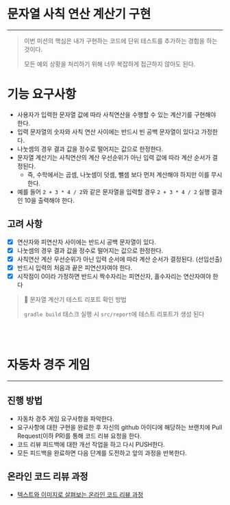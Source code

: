 # 문자열 사칙 연산 계산기 구현

---

> 이번 미션의 핵심은 내가 구현하는 코드에 단위 테스트를 추가하는 경험을 하는 것이다.
> 
> 모든 예외 상황을 처리하기 위해 너무 복잡하게 접근하지 않아도 된다.

# 기능 요구사항
- 사용자가 입력한 문자열 값에 따라 사칙연산을 수행할 수 있는 계산기를 구현해야 한다.
- 입력 문자열의 숫자와 사칙 연산 사이에는 반드시 빈 공백 문자열이 있다고 가정한다.
- 나눗셈의 경우 결과 값을 정수로 떨어지는 값으로 한정한다.
- 문자열 계산기는 사칙연산의 계산 우선순위가 아닌 입력 값에 따라 계산 순서가 결정된다. 
    - 즉, 수학에서는 곱셈, 나눗셈이 덧셈, 뺄셈 보다 먼저 계산해야 하지만 이를 무시한다.
- 예를 들어 `2 + 3 * 4 / 2`와 같은 문자열을 입력할 경우 `2 + 3 * 4 / 2` 실행 결과인 10을 출력해야 한다.

## 고려 사항

- [X] 연산자와 피연산자 사이에는 반드시 공백 문자열이 있다.
- [X] 나눗셈의 경우 결과 값을 정수로 떨어지는 값으로 한정한다.
- [X] 사칙연산 계산 우선순위가 아닌 입력 순서에 따라 계산 순서가 결정된다. (선입선출)
- [X] 반드시 입력의 처음과 끝은 피연산자여야 한다.
- [X] 시작점이 0이라 가정하면 반드시 짝수자리는 피연산자, 홀수자리는 연산자여야 한다 

> 📜 문자열 계산기 테스트 리포트 확인 방법
> 
> `gradle build` 태스크 실행 시 `src/report`에 테스트 리포트가 생성 된다

<br />

<br />

# 자동차 경주 게임

---

## 진행 방법
* 자동차 경주 게임 요구사항을 파악한다.
* 요구사항에 대한 구현을 완료한 후 자신의 github 아이디에 해당하는 브랜치에 Pull Request(이하 PR)를 통해 코드 리뷰 요청을 한다.
* 코드 리뷰 피드백에 대한 개선 작업을 하고 다시 PUSH한다.
* 모든 피드백을 완료하면 다음 단계를 도전하고 앞의 과정을 반복한다.

## 온라인 코드 리뷰 과정
* [텍스트와 이미지로 살펴보는 온라인 코드 리뷰 과정](https://github.com/next-step/nextstep-docs/tree/master/codereview)
